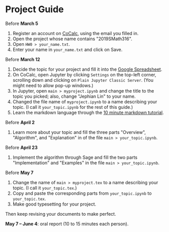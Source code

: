 # Project Guide

Before **March 5**
1. Register an account on [CoCalc](https://cocalc.com/), using the email you filled in.
2. Open the project whose name contains "2019SMath316".
3. Open `HW0 > your_name.txt`.
4. Enter your name in `your_name.txt` and click on Save.

Before **March 12**
1. Decide the topic for your project and fill it into the [Google Spreadsheet](https://docs.google.com/spreadsheets/d/1g4T5AaM7NxUu28cFv3z0Dzg3ODD_zyc6WFU2rEITLTk/edit?usp=sharing).
2. On CoCalc, open Jupyter by clicking `Settings` on the top-left corner, scrolling down and clicking on `Plain Jupyter Classic Server`.  (You might need to allow pop-up windows.)
3. In Jupyter, open `main > myproject.ipynb` and change the title to the topic you picked; also, change "Jephian Lin" to your name.
3. Changed the file name of `myproject.ipynb` to a name describing your topic.  (I call it `your_topic.ipynb` for the rest of this guide.)
4. Learn the markdown language through the [10 minute markdown tutorial](https://commonmark.org/help/tutorial/).

Before **April 2**
1. Learn more about your topic and fill the three parts "Overview", "Algorithm", and "Explanation" in of the file `main > your_topic.ipynb`.

Before **April 23**
1. Implement the algorithm through Sage and fill the two parts "Implementation" and "Examples" in the file `main > your_topic.ipynb`.

Before **May 7**
1. Change the name of `main > myproject.tex` to a name describing your topic.  (I call it `your_topic.tex`.)
2. Copy and paste the corresponding parts from `your_topic.ipynb` to `your_topic.tex`.  
3. Make good typesetting for your project.

Then keep revising your documents to make perfect.

**May 7 &ndash; June 4**:  oral report (10 to 15 minutes each person).
